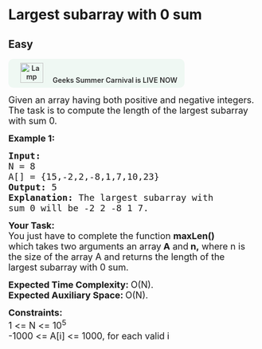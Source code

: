 # Largest subarray with 0 sum
## Easy 
<div class="problem-statement">
                <p><a onclick="gtagHelperFunction('clickopen','salesevent_gsc_problemspage_promobanner')" href="https://practice.geeksforgeeks.org/summer-carnival-2022?utm_source=practiceproblems&amp;utm_medium=problemspromobanner&amp;utm_campaign=gsc22" target="_blank"></a></p><div style="margin: 14px 0px !important;" class="row"><a onclick="gtagHelperFunction('clickopen','salesevent_gsc_problemspage_promobanner')" href="https://practice.geeksforgeeks.org/summer-carnival-2022?utm_source=practiceproblems&amp;utm_medium=problemspromobanner&amp;utm_campaign=gsc22" target="_blank">             <div class="col-md-12" style="cursor:pointer;background: #EFF8F3 0% 0% no-repeat padding-box; display: flex; align-items: center; position:                 relative; padding: 1.5%; border-radius: 10px; display: inline-block; text-align: center; font-weight: 600; color: #333"> <img src="https://media.geeksforgeeks.org/img-practice/gcs2022thumbnail-1649059370.png" alt="Lamp" width="46" height="40" style="background: transparent 0% 0% no-repeat padding-box;opacity: 1; margin: 0 16px;" class="img-responsive"> Geeks Summer Carnival is LIVE NOW &nbsp; <i class="fa fa-external-link" aria-hidden="true"></i> </div></a></div><p><span style="font-size:18px">Given an array having both positive and negative integers. The task is to compute the&nbsp;length of the largest subarray with sum 0.</span></p>

<p><span style="font-size:18px"><strong>Example 1:</strong></span></p>

<pre><span style="font-size:18px"><strong>Input:
</strong>N = 8
A[] = {15,-2,2,-8,1,7,10,23}
<strong>Output: </strong>5<strong>
Explanation: </strong>The largest subarray with
sum 0 will be&nbsp;-2 2 -8 1 7.</span></pre>

<p><span style="font-size:18px"><strong>Your Task:</strong><br>
You just have to complete the function <strong>maxLen() </strong>which<strong>&nbsp;</strong>takes two arguments an array<strong> A</strong> and<strong> n,</strong> where n is the size of the array A and&nbsp;returns&nbsp;the length of the largest&nbsp;subarray with 0 sum.</span></p>

<p><span style="font-size:18px"><strong>Expected Time Complexity:&nbsp;</strong>O(N).<br>
<strong>Expected Auxiliary Space:&nbsp;</strong>O(N).</span></p>

<p><span style="font-size:18px"><strong>Constraints:</strong><br>
1 &lt;= N &lt;= 10<sup>5</sup><br>
-1000 &lt;= A[i] &lt;= 1000, for each valid i</span></p>
 <p></p>
            </div>
